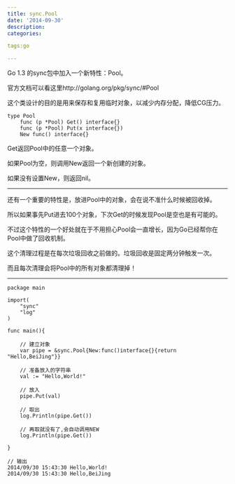 ```yaml
---
title: sync.Pool
date: '2014-09-30'
description:
categories:

tags:go

---
```


Go 1.3 的sync包中加入一个新特性：Pool。

官方文档可以看这里http://golang.org/pkg/sync/#Pool

这个类设计的目的是用来保存和复用临时对象，以减少内存分配，降低CG压力。

	type Pool  
	    func (p *Pool) Get() interface{}  
	    func (p *Pool) Put(x interface{})  
	    New func() interface{}  

Get返回Pool中的任意一个对象。

如果Pool为空，则调用New返回一个新创建的对象。

如果没有设置New，则返回nil。

---

还有一个重要的特性是，放进Pool中的对象，会在说不准什么时候被回收掉。

所以如果事先Put进去100个对象，下次Get的时候发现Pool是空也是有可能的。

不过这个特性的一个好处就在于不用担心Pool会一直增长，因为Go已经帮你在Pool中做了回收机制。

这个清理过程是在每次垃圾回收之前做的。垃圾回收是固定两分钟触发一次。

而且每次清理会将Pool中的所有对象都清理掉！

---

	package main

	import(
	    "sync"
	    "log"
	)

	func main(){

	    // 建立对象
	    var pipe = &sync.Pool{New:func()interface{}{return "Hello,BeiJing"}}

	    // 准备放入的字符串
	    val := "Hello,World!"

	    // 放入
	    pipe.Put(val)

	    // 取出
	    log.Println(pipe.Get())

	    // 再取就没有了,会自动调用NEW
	    log.Println(pipe.Get())

	}

	// 输出
	2014/09/30 15:43:30 Hello,World!
	2014/09/30 15:43:30 Hello,BeiJing


